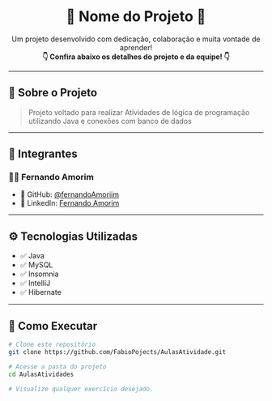 <h1 align="center">🚀 Nome do Projeto 🚀</h1>

<p align="center">
  Um projeto desenvolvido com dedicação, colaboração e muita vontade de aprender!<br/>
  <strong>👇 Confira abaixo os detalhes do projeto e da equipe! 👇</strong>
</p>

---

## 🧠 Sobre o Projeto

> Projeto voltado para realizar Atividades de lógica de programação utilizando Java e conexões com banco de dados

---

## 👥 Integrantes

### 👨‍💻 Fernando Amorim  
- 🔗 GitHub: [@fernandoAmoriim](https://github.com/fernandoAmoriim)  
- 💼 LinkedIn: [Fernando Amorim](https://www.linkedin.com/in/fernando-amorim-5b328a341/)  

---

## ⚙️ Tecnologias Utilizadas

- ✅ Java
- ✅ MySQL
- ✅ Insomnia
- ✅ IntelliJ
- ✅ Hibernate

---

## 📂 Como Executar

```bash
# Clone este repositório
git clone https://github.com/FabioPojects/AulasAtividade.git

# Acesse a pasta do projeto
cd AulasAtividades

# Visualize qualquer exercício desejado.


